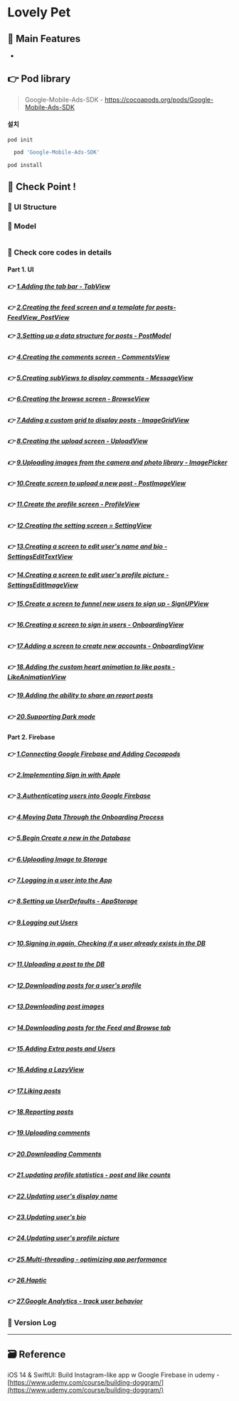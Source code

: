 # Lovely Pet

<!-- ! 플레이스토어 링크, 스크린샷 -->

## 📌 Main Features

-

## 👉 Pod library

> Google-Mobile-Ads-SDK - https://cocoapods.org/pods/Google-Mobile-Ads-SDK

#### 설치

`pod init`

```ruby
  pod 'Google-Mobile-Ads-SDK'
```

`pod install`

<!-- ## 📌 Project Setup -->

## 🔑 Check Point !

### 🔷 UI Structure

<!-- ! ppt UI structure -->

### 🔷 Model

```swift

```

### 🔷 Check core codes in details

#### Part 1. UI

##### 👉 [1.Adding the tab bar - TabView]()

##### 👉 [2.Creating the feed screen and a template for posts- FeedView_PostView]()

##### 👉 [3.Setting up a data structure for posts - PostModel]()

##### 👉 [4.Creating the comments screen - CommentsView]()

##### 👉 [5.Creating subViews to display comments - MessageView ]()

##### 👉 [6.Creating the browse screen - BrowseView]()

##### 👉 [7.Adding a custom grid to display posts - ImageGridView]()

##### 👉 [8.Creating the upload screen - UploadView]()

##### 👉 [9.Uploading images from the camera and photo library - ImagePicker]()

##### 👉 [10.Create screen to upload a new post - PostImageView]()

##### 👉 [11.Create the profile screen - ProfileView]()

##### 👉 [12.Creating the setting screen = SettingView]()

##### 👉 [13.Creating a screen to edit user's name and bio - SettingsEditTextView]()

##### 👉 [14.Creating a screen to edit user's profile picture - SettingsEditImageView]()

##### 👉 [15.Create a screen to funnel new users to sign up - SignUPView]()

##### 👉 [16.Creating a screen to sign in users - OnboardingView]()

##### 👉 [17.Adding a screen to create new accounts - OnboardingView]()

##### 👉 [18.Adding the custom heart animation to like posts - LikeAnimationView]()

##### 👉 [19.Adding the ability to share an report posts]()

##### 👉 [20.Supporting Dark mode]()

#### Part 2. Firebase

##### 👉 [1.Connecting Google Firebase and Adding Cocoapods ]()

##### 👉 [2.Implementing Sign in with Apple]()

##### 👉 [3.Authenticating users into Google Firebase]()

##### 👉 [4.Moving Data Through the Onboarding Process]()

##### 👉 [5.Begin Create a new in the Database]()

##### 👉 [6.Uploading Image to Storage]()

##### 👉 [7.Logging in a user into the App]()

##### 👉 [8.Setting up UserDefaults - AppStorage]()

##### 👉 [9.Logging out Users]()

##### 👉 [10.Signing in again, Checking if a user already exists in the DB]()

##### 👉 [11.Uploading a post to the DB]()

##### 👉 [12.Downloading posts for a user's profile]()

##### 👉 [13.Downloading post images]()

##### 👉 [14.Downloading posts for the Feed and Browse tab]()

##### 👉 [15.Adding Extra posts and Users]()

##### 👉 [16.Adding a LazyView]()

##### 👉 [17.Liking posts]()

##### 👉 [18.Reporting posts]()

##### 👉 [19.Uploading comments]()

##### 👉 [20.Downloading Comments]()

##### 👉 [21.updating profile statistics - post and like counts]()

##### 👉 [22.Updating user's display name]()

##### 👉 [23.Updating user's bio]()

##### 👉 [24.Updating user's profile picture]()

##### 👉 [25.Multi-threading - optimizing app performance]()

##### 👉 [26.Haptic]()

##### 👉 [27.Google Analytics - track user behavior]()

### 🔷 Version Log

<!-- - V.1.0.1

  - button category bug fixed

  - AdMob banner location changed

  - Optimizing App to decrease total of size -->

<!-- #### 👉 -->

<!-- > Describing check point in details in Jacob's DevLog - https://jacobko.info/firebaseios/ios-firebase-03/ -->

<!-- ## ❌ Error Check Point

### 🔶 -->

<!-- xcode Mark template -->

<!--
// MARK: IBOutlet
// MARK: LifeCycle
// MARK: Actions
// MARK: Methods
// MARK: Extensions
-->

<!-- <img height="350" alt="스크린샷" src=""> -->

<!-- README 한 줄에 여러 screenshoot 놓기 예제 -->
<!-- <p>
    <img alt="Clear Spaces demo" src="../assets/demo-clear-spaces.gif" height=400px>
    <img alt="QR code scanner demo" src="../assets/demo-qr-code.gif" height=400px>
    <img alt="Example preview demo" src="../assets/demo-example.gif" height=400px>
</p> -->

---

<!-- 🔶 🔷 📌 🔑 👉 -->

## 🗃 Reference

iOS 14 & SwiftUI: Build Instagram-like app w Google Firebase in udemy - [https://www.udemy.com/course/building-doggram/](https://www.udemy.com/course/building-doggram/)
